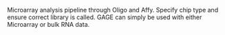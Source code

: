 Microarray analysis pipeline through Oligo and Affy. Specify chip type and ensure correct library is called. GAGE can simply be used with either Microarray or bulk RNA data.
